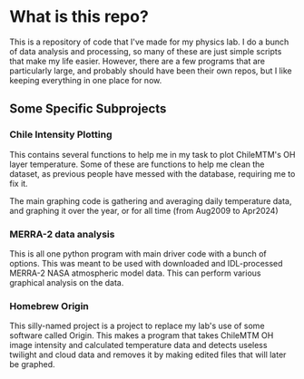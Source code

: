 # What is this repo?
This is a repository of code that I've made for my physics lab. I do a bunch of data analysis and processing, so many of these are just simple scripts that make my life easier. However, there are a few programs that are particularly large, and probably should have been their own repos, but I like keeping everything in one place for now.

## Some Specific Subprojects
### Chile Intensity Plotting
This contains several functions to help me in my task to plot ChileMTM's OH layer temperature. Some of these are functions to help me clean the dataset, as previous people have messed with the database, requiring me to fix it.

The main graphing code is gathering and averaging daily temperature data, and graphing it over the year, or for all time (from Aug2009 to Apr2024)

### MERRA-2 data analysis
This is all one python program with main driver code with a bunch of options. This was meant to be used with downloaded and IDL-processed MERRA-2 NASA atmospheric model data. This can perform various graphical analysis on the data.

### Homebrew Origin

This silly-named project is a project to replace my lab's use of some software called Origin. This makes a program that takes ChileMTM OH image intensity and calculated temperature data and detects useless twilight and cloud data and removes it by making edited files that will later be graphed.
